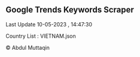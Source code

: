 

## Google Trends Keywords Scraper 
 
Last Update 10-05-2023 , 14:47:30

Country List :
VIETNAM.json



© Abdul Muttaqin 
